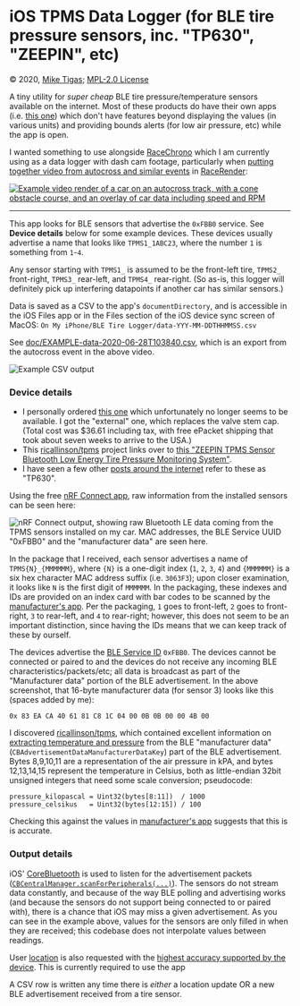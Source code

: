 # iOS TPMS Data Logger (for BLE tire pressure sensors, inc. "TP630", "ZEEPIN", etc)

&copy; 2020, [Mike Tigas](https://mike.tig.as/); [MPL-2.0 License](LICENSE.txt)

A tiny utility for _super cheap_ BLE tire pressure/temperature sensors available on the internet. Most of these products do have their own apps (i.e. [this one](https://apps.apple.com/us/app/tpmsii/id1436006976)) which don't have features beyond displaying the values (in various units) and providing bounds alerts (for low air pressure, etc) while the app is open.

I wanted something to use alongside [RaceChrono](https://racechrono.com/) which I am currently using as a data logger with dash cam footage, particularly when [putting together video from autocross and similar events](https://www.youtube.com/playlist?list=PLRa9P6UDYxmqmdjMVgHUMYNy2yOgHtS_r) in [RaceRender](http://racerender.com/Products/index.html):

[![Example video render of a car on an autocross track, with a cone obstacle course, and an overlay of car data including speed and RPM](https://github.com/mtigas/iOS-BLE-Tire-Logger/blob/main/doc/screenshot-video.jpg?raw=true)](https://www.youtube.com/watch?v=oGNmTjFpWAI&list=PLRa9P6UDYxmqmdjMVgHUMYNy2yOgHtS_r&index=2)

---

This app looks for BLE sensors that advertise the `0xFBB0` service. See **Device details** below for some example devices. These devices usually advertise a name that looks like `TPMS1_1ABC23`, where the number `1` is something from `1`-`4`.

Any sensor starting with `TPMS1_` is assumed to be the front-left tire, `TPMS2_` front-right, `TPMS3_` rear-left, and `TPMS4_` rear-right. (So as-is, this logger will definitely pick up interfering datapoints if another car has similar sensors.)

Data is saved as a CSV to the app's `documentDirectory`, and is accessible in the iOS Files app or in the Files section of the iOS device sync screen of MacOS: `On My iPhone/BLE Tire Logger/data-YYY-MM-DDTHHMMSS.csv`

See [doc/EXAMPLE-data-2020-06-28T103840.csv](doc/EXAMPLE-data-2020-06-28T103840.csv), which is an export from the autocross event in the above video.

![Example CSV output](https://github.com/mtigas/iOS-BLE-Tire-Logger/blob/main/doc/screenshot-csv.png?raw=true)


### Device details

* I personally ordered [this one](https://www.aliexpress.com/item/4000319184474.html) which unfortunately no longer seems to be available. I got the "external" one, which replaces the valve stem cap. (Total cost was $36.61 including tax, with free ePacket shipping that took about seven weeks to arrive to the USA.)
* This [ricallinson/tpms](https://github.com/ricallinson/tpms) project links over to [this "ZEEPIN TPMS Sensor Bluetooth Low Energy Tire Pressure Monitoring System"](https://smile.amazon.com/gp/product/B079JXMM2P/).
* I have seen a few other [posts around the internet](https://raspberrypi.stackexchange.com/questions/76959/how-to-decode-tpms-sensor-data-through-rpi3-bluetooth) refer to these as "TP630".

Using the free [nRF Connect app](https://www.nordicsemi.com/Software-and-tools/Development-Tools/nRF-Connect-for-mobile), raw information from the installed sensors can be seen here:

![nRF Connect output, showing raw Bluetooth LE data coming from the TPMS sensors installed on my car. MAC addresses, the BLE Service UUID "0xFBB0" and the "manufacturer data" are seen here.](https://github.com/mtigas/iOS-BLE-Tire-Logger/blob/main/doc/screenshot-nrfconnect.png?raw=true)

In the package that I received, each sensor advertises a name of `TPMS{N}_{MMMMMM}`, where `{N}` is a one-digit index (`1`, `2`, `3`, `4`) and `{MMMMMM}` is a six hex character MAC address suffix (i.e. `3063F3`); upon closer examination, it looks like `N` is the first digit of `MMMMMM`. In the packaging, these indexes and IDs are provided on an index card with bar codes to be scanned by the [manufacturer's app](https://apps.apple.com/us/app/tpmsii/id1436006976). Per the packaging, `1` goes to front-left, `2` goes to front-right, `3` to rear-left, and `4` to rear-right; however, this does not seem to be an important distinction, since having the IDs means that we can keep track of these by ourself.

The devices advertise the [BLE Service ID](https://www.bluetooth.com/specifications/gatt/services/) `0xFBB0`. The devices cannot be connected or paired to and the devices do not receive any incoming BLE characteristics/packets/etc; all data is broadcast as part of the "Manufacturer data" portion of the BLE advertisement. In the above screenshot, that 16-byte manufacturer data (for sensor 3) looks like this (spaces added by me):

```
0x 83 EA CA 40 61 81 C8 1C 04 00 0B 0B 00 00 4B 00
```

I discovered [ricallinson/tpms](https://github.com/ricallinson/tpms), which contained excellent information on [extracting temperature and pressure](https://github.com/ricallinson/tpms/blob/master/sensor.go#L15-L20) from the BLE "manufacturer data" (`CBAdvertisementDataManufacturerDataKey`) part of the BLE advertisement. Bytes 8,9,10,11 are a representation of the air pressure in kPA, and bytes 12,13,14,15 represent the temperature in Celsius, both as little-endian 32bit unsigned integers that need some scale conversion; pseudocode:

```
pressure_kilopascal = Uint32(bytes[8:11])  / 1000
pressure_celsikus   = Uint32(bytes[12:15]) / 100
```

Checking this against the values in [manufacturer's app](https://apps.apple.com/us/app/tpmsii/id1436006976) suggests that this is is accurate.

### Output details

iOS' [CoreBluetooth](https://developer.apple.com/documentation/corebluetooth) is used to listen for the advertisement packets ([`CBCentralManager.scanForPeripherals(...)`](https://developer.apple.com/documentation/corebluetooth/cbcentralmanager/1518986-scanforperipherals)). The sensors do not stream data constantly, and because of the way BLE polling and advertising works (and because the sensors do not support being connected to or paired with), there is a chance that iOS may miss a given advertisement. As you can see in the example above, values for the sensors are only filled in when they are received; this codebase does not interpolate values between readings.

User [location](https://developer.apple.com/documentation/corelocation) is also requested with the [highest accuracy supported by the device](https://developer.apple.com/documentation/corelocation/kcllocationaccuracybestfornavigation). This is currently required to use the app

A CSV row is written any time there is _either_ a location update OR a new BLE advertisement received from a tire sensor.
